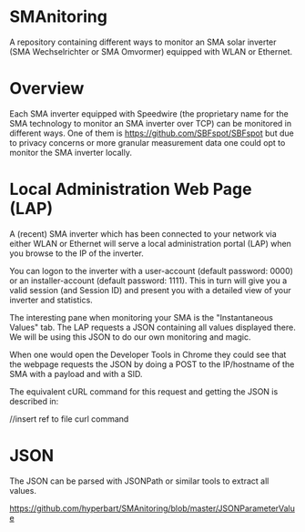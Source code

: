# SMAnitoring
A repository containing different ways to monitor an SMA solar inverter (SMA Wechselrichter or SMA Omvormer) equipped with WLAN or Ethernet.

# Overview

Each SMA inverter equipped with Speedwire (the proprietary name for the SMA technology to monitor an SMA inverter over TCP) can be monitored in different ways. One of them is https://github.com/SBFspot/SBFspot but due to privacy concerns or more granular measurement data one could opt to monitor the SMA inverter locally.

# Local Administration Web Page (LAP)

A (recent) SMA inverter which has been connected to your network via either WLAN or Ethernet will serve a local administration portal (LAP) when you browse to the IP of the inverter.

You can logon to the inverter with a user-account (default password: 0000) or an installer-account (default password: 1111). This in turn will give you a valid session (and Session ID) and present you with a detailed view of your inverter and statistics.

The interesting pane when monitoring your SMA is the "Instantaneous Values" tab. The LAP requests a JSON containing all values displayed there. We will be using this JSON to do our own monitoring and magic. 

When one would open the Developer Tools in Chrome they could see that the webpage requests the JSON by doing a POST to the IP/hostname of the SMA with a payload and with a SID.

The equivalent cURL command for this request and getting the JSON is described in:

//insert ref to file curl command


# JSON

The JSON can be parsed with JSONPath or similar tools to extract all values.

https://github.com/hyperbart/SMAnitoring/blob/master/JSONParameterValue
